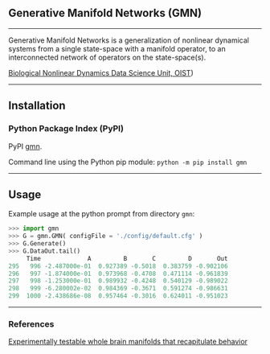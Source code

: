 ## Generative Manifold Networks (GMN)
---
Generative Manifold Networks is a generalization of nonlinear dynamical systems from a single state-space with a manifold operator, to an interconnected network of operators on the state-space(s).

[Biological Nonlinear Dynamics Data Science Unit, OIST](https://www.oist.jp/research/research-units/bndd))

---
## Installation

### Python Package Index (PyPI)
PyPI [gmn](https://pypi.org/project/gmn/). 

Command line using the Python pip module: `python -m pip install gmn`


---
## Usage
Example usage at the python prompt from directory `gmn`:
```python
>>> import gmn
>>> G = gmn.GMN( configFile = './config/default.cfg' )
>>> G.Generate()
>>> G.DataOut.tail()
     Time             A         B       C         D       Out
295   996 -2.487000e-01  0.927389 -0.5018  0.383759 -0.902106
296   997 -1.874000e-01  0.973968 -0.4708  0.471114 -0.961839
297   998 -1.253000e-01  0.989932 -0.4248  0.540129 -0.989022
298   999 -6.280002e-02  0.984369 -0.3671  0.591274 -0.986631
299  1000 -2.438686e-08  0.957464 -0.3016  0.624011 -0.951023
```

---
### References
[Experimentally testable whole brain manifolds that recapitulate behavior](https://arxiv.org/abs/2106.10627)
